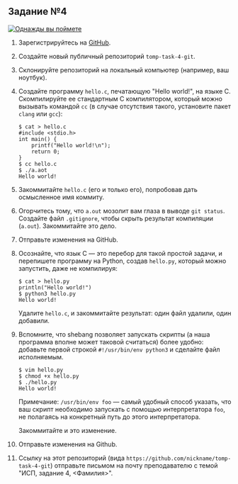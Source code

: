 ## Задание №4

[![Однажды вы поймете](https://imgs.xkcd.com/comics/git_commit_2x.png)](https://xkcd.com/1296/)

1.  Зарегистрируйтесь на [GitHub](https://github.com).

1.  Создайте новый публичный репозиторий `tomp-task-4-git`.

1.  Склонируйте репозиторий на локальный компьютер (например, ваш ноутбук).

1.  Создайте программу `hello.c`, печатающую "Hello world!", на языке C.
    Скомпилируйте ее стандартным C компилятором, который можно вызывать командой `cc` (в случае отсутствия такого, установите пакет `clang` или `gcc`):

        $ cat > hello.c
        #include <stdio.h>
        int main() {
            printf("Hello world!\n");
            return 0;
        }
        $ cc hello.c
        $ ./a.aot
        Hello world!

1.  Закоммитайте `hello.c` (его и только его), попробовав дать осмысленное имя коммиту.

1.  Огорчитесь тому, что `a.out` мозолит вам глаза в выводе `git status`. Создайте файл `.gitignore`, чтобы скрыть результат компиляции (`a.out`).
    Закоммитайте это дело.

1.  Отправьте изменения на GitHub.

1.  Осознайте, что язык C — это перебор для такой простой задачи, и перепишете программу на Python, создав `hello.py`, который можно запустить, даже не компилируя:

        $ cat > hello.py
        println("Hello world!")
        $ python3 hello.py
        Hello world!

    Удалите `hello.c`, и закоммитайте результат: один файл удалили, один добавили.

1.  Вспомните, что shebang позволяет запускать скрипты (а наша программа вполне может таковой считаться) более удобно: добавьте первой строкой `#!/usr/bin/env python3` и сделайте файл исполняемым.

        $ vim hello.py
        $ chmod +x hello.py
        $ ./hello.py
        Hello world!

    Примечание: `/usr/bin/env foo` — самый удобный способ указать, что ваш
    скрипт необходимо запускать с помощью интерпретатора `foo`, не полагаясь на
    конкретный путь до этого интерпретатора.

    Закоммитайте и это изменение.

1.  Отправьте изменения на Github.

1.  Ссылку на этот репозиторий (вида `https://github.com/nickname/tomp-task-4-git`) отправьте письмом на почту преподавателю с темой "ИСП, задание 4, <Фамилия>".

